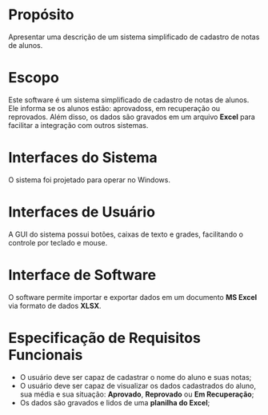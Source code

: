 # Propósito
Apresentar uma descrição de um sistema simplificado de cadastro de notas de alunos.

# Escopo
Este software é um sistema simplificado de cadastro de notas de alunos. Ele informa se os alunos estão: aprovadoss, em recuperação ou reprovados. Além disso, os dados são gravados em um arquivo **Excel** para facilitar a integração com outros sistemas.

# Interfaces do Sistema
O sistema foi projetado para operar no Windows.

# Interfaces de Usuário
A GUI do sistema possui botões, caixas de texto e grades, facilitando o controle por teclado e mouse.

# Interface de Software
O software permite importar e exportar dados em um documento **MS Excel** via formato de dados **XLSX**.

# Especificação de Requisitos Funcionais
* O usuário deve ser capaz de cadastrar o nome do aluno e suas notas;
* O usuário deve ser capaz de visualizar os dados cadastrados do aluno, sua média e sua situação: **Aprovado**, **Reprovado** ou **Em Recuperação**;
* Os dados são gravados e lidos de uma **planilha do Excel**;